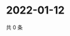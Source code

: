 # 2022-01-12

共 0 条

<!-- BEGIN WEIBO -->
<!-- 最后更新时间 Wed Jan 12 2022 07:12:33 GMT+0800 (China Standard Time) -->

<!-- END WEIBO -->
